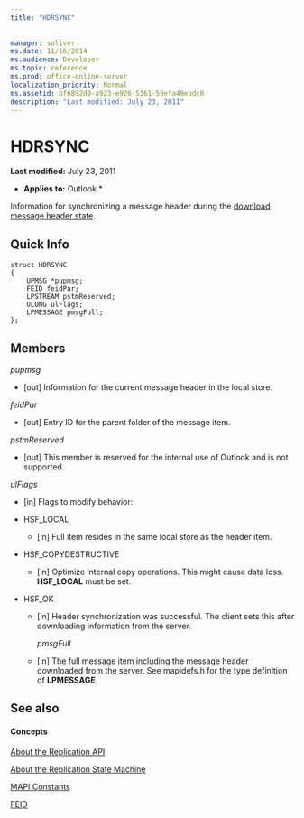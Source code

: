 ```yaml
---
title: "HDRSYNC"
 
 
manager: soliver
ms.date: 11/16/2014
ms.audience: Developer
ms.topic: reference
ms.prod: office-online-server
localization_priority: Normal
ms.assetid: bf6892d0-a923-e926-5361-59efa49ebdc0
description: "Last modified: July 23, 2011"
---
```


# HDRSYNC

 **Last modified:** July 23, 2011 
  
 * **Applies to:** Outlook * 
  
Information for synchronizing a message header during the [download message header state](download-message-header-state.md).
  
## Quick Info

```
struct HDRSYNC 
{ 
    UPMSG *pupmsg; 
    FEID feidPar; 
    LPSTREAM pstmReserved; 
    ULONG ulFlags; 
    LPMESSAGE pmsgFull; 
};
```

## Members

 _pupmsg_
  
- [out] Information for the current message header in the local store.
    
 _feidPar_
  
- [out] Entry ID for the parent folder of the message item.
    
 _pstmReserved_
  
- [out] This member is reserved for the internal use of Outlook and is not supported. 
    
 _ulFlags_
  
- [in] Flags to modify behavior:
    
- HSF_LOCAL
    
  - [in] Full item resides in the same local store as the header item.
    
- HSF_COPYDESTRUCTIVE
    
  -  [in] Optimize internal copy operations. This might cause data loss. **HSF_LOCAL** must be set. 
    
- HSF_OK
    
  - [in] Header synchronization was successful. The client sets this after downloading information from the server.
    
     _pmsgFull_
    
  - [in] The full message item including the message header downloaded from the server. See mapidefs.h for the type definition of **LPMESSAGE**. 
    
## See also

#### Concepts

[About the Replication API](about-the-replication-api.md)
  
[About the Replication State Machine](about-the-replication-state-machine.md)
  
[MAPI Constants](mapi-constants.md)
  
[FEID](feid.md)

